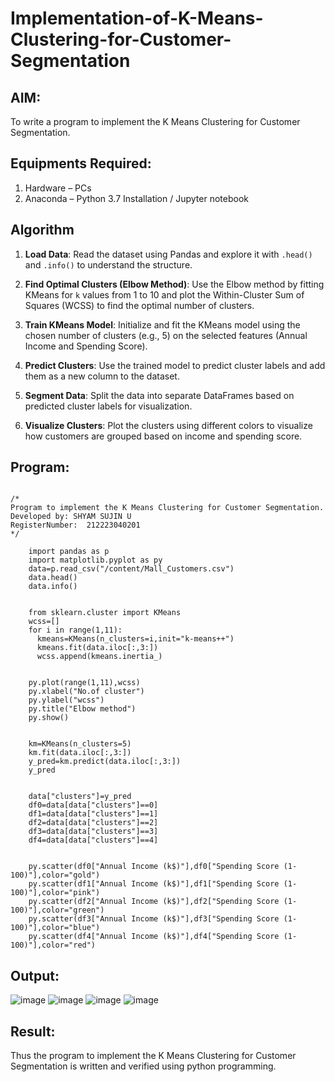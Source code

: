 # Implementation-of-K-Means-Clustering-for-Customer-Segmentation

## AIM:
To write a program to implement the K Means Clustering for Customer Segmentation.

## Equipments Required:
1. Hardware – PCs
2. Anaconda – Python 3.7 Installation / Jupyter notebook

## Algorithm


1. **Load Data**: Read the dataset using Pandas and explore it with `.head()` and `.info()` to understand the structure.

2. **Find Optimal Clusters (Elbow Method)**: Use the Elbow method by fitting KMeans for `k` values from 1 to 10 and plot the Within-Cluster Sum of Squares (WCSS) to find the optimal number of clusters.

3. **Train KMeans Model**: Initialize and fit the KMeans model using the chosen number of clusters (e.g., 5) on the selected features (Annual Income and Spending Score).

4. **Predict Clusters**: Use the trained model to predict cluster labels and add them as a new column to the dataset.

5. **Segment Data**: Split the data into separate DataFrames based on predicted cluster labels for visualization.

6. **Visualize Clusters**: Plot the clusters using different colors to visualize how customers are grouped based on income and spending score.




## Program:
```

/*
Program to implement the K Means Clustering for Customer Segmentation.
Developed by: SHYAM SUJIN U
RegisterNumber:  212223040201
*/
```

        import pandas as p
        import matplotlib.pyplot as py
        data=p.read_csv("/content/Mall_Customers.csv")
        data.head()
        data.info()
        
        
        from sklearn.cluster import KMeans
        wcss=[]
        for i in range(1,11):
          kmeans=KMeans(n_clusters=i,init="k-means++")
          kmeans.fit(data.iloc[:,3:])
          wcss.append(kmeans.inertia_)
        
        
        py.plot(range(1,11),wcss)
        py.xlabel("No.of cluster")
        py.ylabel("wcss")
        py.title("Elbow method")
        py.show()
        
        
        km=KMeans(n_clusters=5)
        km.fit(data.iloc[:,3:])
        y_pred=km.predict(data.iloc[:,3:])
        y_pred
        
        
        data["clusters"]=y_pred
        df0=data[data["clusters"]==0]
        df1=data[data["clusters"]==1]
        df2=data[data["clusters"]==2]
        df3=data[data["clusters"]==3]
        df4=data[data["clusters"]==4]
        
        
        py.scatter(df0["Annual Income (k$)"],df0["Spending Score (1-100)"],color="gold")
        py.scatter(df1["Annual Income (k$)"],df1["Spending Score (1-100)"],color="pink")
        py.scatter(df2["Annual Income (k$)"],df2["Spending Score (1-100)"],color="green")
        py.scatter(df3["Annual Income (k$)"],df3["Spending Score (1-100)"],color="blue")
        py.scatter(df4["Annual Income (k$)"],df4["Spending Score (1-100)"],color="red")


## Output:

![image](https://github.com/user-attachments/assets/3fd07536-a6ec-40cf-8516-0ba68fd6469e)
![image](https://github.com/user-attachments/assets/188aaa65-4792-4cf9-bc22-cf8b182718ab)
![image](https://github.com/user-attachments/assets/a77c0a68-d682-430d-9a88-5ccbbabeb72b)
![image](https://github.com/user-attachments/assets/46d89198-becd-4157-919d-744c04c9fcf4)



## Result:
Thus the program to implement the K Means Clustering for Customer Segmentation is written and verified using python programming.
